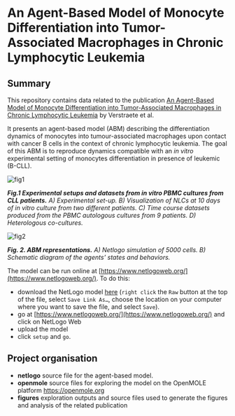# An Agent-Based Model of Monocyte Differentiation into Tumor-Associated Macrophages in Chronic Lymphocytic Leukemia

## Summary

This repository contains data related to the publication [An Agent-Based Model of Monocyte Differentiation into Tumor-Associated Macrophages in Chronic Lymphocytic Leukemia](https://www.biorxiv.org/content/10.1101/2021.12.17.473137v3) by Verstraete et al. 

It presents an agent-based model (ABM) describing the differentiation dynamics of monocytes into tumour-associated macrophages upon contact with cancer B cells in the context of chronic lymphocytic leukemia. The goal of this ABM is to reproduce dynamics compatible with an *in vitro* experimental setting of monocytes differentiation in presence of leukemic (B-CLL).

![fig1](https://github.com/VeraPancaldiLab/Agent-Based-Model-of-NLC-in-CLL/tree/main/images/Figure1-edit2-01.png)

_**Fig.1 Experimental setups and datasets from in vitro PBMC cultures from CLL patients.** A) Experimental set-up. B) Visualization of NLCs at 10 days of in vitro culture from two different patients. C) Time course datasets produced from the PBMC autologous cultures from 9 patients. D) Heterologous co-cultures._

![fig2](https://github.com/VeraPancaldiLab/Agent-Based-Model-of-NLC-in-CLL/tree/main/images/Figure2-edit2.png)

_**Fig. 2. ABM representations.** A) Netlogo simulation of 5000 cells. B) Schematic diagram of the agents’ states and behaviors._


The model can be run online at [https://www.netlogoweb.org/](https://www.netlogoweb.org/). To do this: 
- download the NetLogo model [here](https://github.com/VeraPancaldiLab/Agent-Based-Model-of-NLC-in-CLL/blob/main/netlogo/ABM_NLC_CLL.nlogo) (`right click` the `Raw` button at the top of the file, select `Save Link As…`, choose the location on your computer where you want to save the file, and select `Save`).
- go at [https://www.netlogoweb.org/](https://www.netlogoweb.org/) and click on NetLogo Web
- upload the model
- click `setup` and `go`.

## Project organisation

- **netlogo** source file for the agent-based model.
- **openmole** source files for exploring the model on the OpenMOLE platform https://openmole.org
- **figures** exploration outputs and source files used to generate the figures and analysis of the related publication
